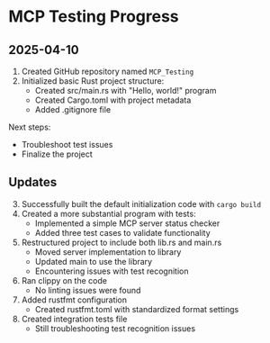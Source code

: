 # MCP Testing Progress

## 2025-04-10

1. Created GitHub repository named `MCP_Testing`
2. Initialized basic Rust project structure:
   - Created src/main.rs with "Hello, world!" program
   - Created Cargo.toml with project metadata
   - Added .gitignore file

Next steps:
- Troubleshoot test issues
- Finalize the project

## Updates

3. Successfully built the default initialization code with `cargo build`
4. Created a more substantial program with tests:
   - Implemented a simple MCP server status checker
   - Added three test cases to validate functionality
5. Restructured project to include both lib.rs and main.rs
   - Moved server implementation to library
   - Updated main to use the library
   - Encountering issues with test recognition
6. Ran clippy on the code
   - No linting issues were found
7. Added rustfmt configuration
   - Created rustfmt.toml with standardized format settings
8. Created integration tests file
   - Still troubleshooting test recognition issues

